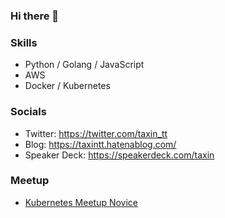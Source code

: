 ### Hi there 👋


### Skills
- Python / Golang / JavaScript
- AWS 
- Docker / Kubernetes

### Socials
- Twitter: https://twitter.com/taxin_tt
- Blog: https://taxintt.hatenablog.com/
- Speaker Deck: https://speakerdeck.com/taxin

### Meetup
- [
Kubernetes Meetup Novice](https://k8s-novice-jp.connpass.com/)
